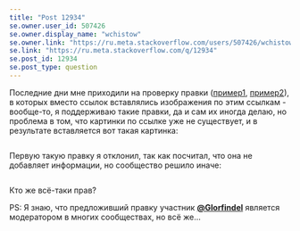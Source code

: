 ```yaml
---
title: "Post 12934"
se.owner.user_id: 507426
se.owner.display_name: "wchistow"
se.owner.link: "https://ru.meta.stackoverflow.com/users/507426/wchistow"
se.link: "https://ru.meta.stackoverflow.com/q/12934"
se.post_id: 12934
se.post_type: question
---
```

<p>Последние дни мне приходили на проверку правки (<a href="https://ru.stackoverflow.com/review/suggested-edits/873393">пример1</a>, <a href="https://ru.stackoverflow.com/review/suggested-edits/873883">пример2</a>), в которых вместо ссылок вставлялись изображения по этим ссылкам - вообще-то, я поддерживаю такие правки, да и сам их иногда делаю, но проблема в том, что картинки по ссылке уже не существует, и в результате вставляется вот такая картинка:</p>
<p><img src="https://i.stack.imgur.com/WhMR8.png" alt="" /></p>
<p>Первую такую правку я отклонил, так как посчитал, что она не добавляет информации, но сообщество решило иначе:</p>
<p><img src="https://i.stack.imgur.com/aptuB.png" alt="" /></p>
<p>Кто же всё-таки прав?</p>
<p>PS: Я знаю, что предложивший правку участник <a href="https://ru.stackoverflow.com/u/223536"><strong>@Glorfindel</strong></a> является модератором в многих сообществах, но всё же...</p>
